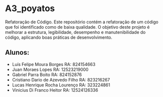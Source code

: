 # A3_poyatos

Refatoração de Código. Este repositório contém a refatoração de um código que foi identificado como de baixa qualidade. O objetivo deste projeto é melhorar a estrutura, legibilidade, desempenho e manutenibilidade do código, aplicando boas práticas de desenvolvimento.

## Alunos:
- Luís Felipe Moura Borges RA: 824154663
- Juan Moraes Lopes RA: 12523219000
- Gabriel Parra Boito RA: 824152876
- Cristiano Dario de Azevedo Filho RA: 823216267
- Lucas Henrique Rocha Lourenço RA: 323224861
- Vinicius Di Franco Heitor RA: 12524126336
